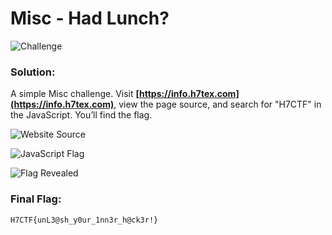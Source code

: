 # Misc - Had Lunch?

![Challenge](https://github.com/x03ee/CTF-Writeup/blob/main/2024/H7CTF-2024/misc/had%20lunch/challenge.png)

### Solution:
A simple Misc challenge. Visit __[https://info.h7tex.com](https://info.h7tex.com)__, view the page source, and search for "H7CTF" in the JavaScript. You’ll find the flag.

![Website Source](https://github.com/x03ee/CTF-Writeup/blob/main/2024/H7CTF-2024/misc/had%20lunch/website.png)
 
![JavaScript Flag](https://github.com/x03ee/CTF-Writeup/blob/main/2024/H7CTF-2024/misc/had%20lunch/java.png)
 
![Flag Revealed](https://github.com/x03ee/CTF-Writeup/blob/main/2024/H7CTF-2024/misc/had%20lunch/flag.png)

### Final Flag:
```
H7CTF{unL3@sh_y0ur_1nn3r_h@ck3r!}
```
